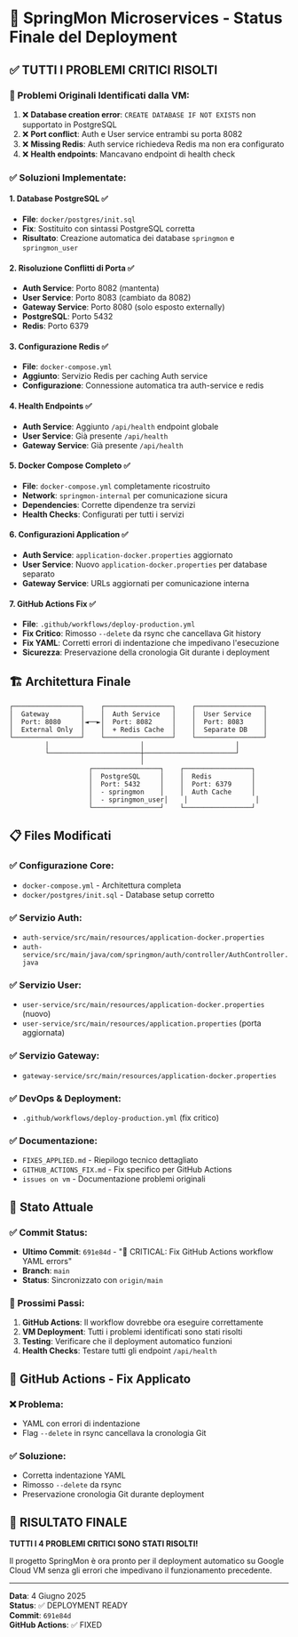 # 🚀 SpringMon Microservices - Status Finale del Deployment

## ✅ TUTTI I PROBLEMI CRITICI RISOLTI

### 🎯 Problemi Originali Identificati dalla VM:
1. ❌ **Database creation error**: `CREATE DATABASE IF NOT EXISTS` non supportato in PostgreSQL
2. ❌ **Port conflict**: Auth e User service entrambi su porta 8082  
3. ❌ **Missing Redis**: Auth service richiedeva Redis ma non era configurato
4. ❌ **Health endpoints**: Mancavano endpoint di health check

### ✅ Soluzioni Implementate:

#### 1. **Database PostgreSQL** ✅
- **File**: `docker/postgres/init.sql`
- **Fix**: Sostituito con sintassi PostgreSQL corretta
- **Risultato**: Creazione automatica dei database `springmon` e `springmon_user`

#### 2. **Risoluzione Conflitti di Porta** ✅
- **Auth Service**: Porto 8082 (mantenta)
- **User Service**: Porto 8083 (cambiato da 8082)
- **Gateway Service**: Porto 8080 (solo esposto externally)
- **PostgreSQL**: Porto 5432
- **Redis**: Porto 6379

#### 3. **Configurazione Redis** ✅
- **File**: `docker-compose.yml`
- **Aggiunto**: Servizio Redis per caching Auth service
- **Configurazione**: Connessione automatica tra auth-service e redis

#### 4. **Health Endpoints** ✅
- **Auth Service**: Aggiunto `/api/health` endpoint globale
- **User Service**: Già presente `/api/health`
- **Gateway Service**: Già presente `/api/health`

#### 5. **Docker Compose Completo** ✅
- **File**: `docker-compose.yml` completamente ricostruito
- **Network**: `springmon-internal` per comunicazione sicura
- **Dependencies**: Corrette dipendenze tra servizi
- **Health Checks**: Configurati per tutti i servizi

#### 6. **Configurazioni Application** ✅
- **Auth Service**: `application-docker.properties` aggiornato
- **User Service**: Nuovo `application-docker.properties` per database separato
- **Gateway Service**: URLs aggiornati per comunicazione interna

#### 7. **GitHub Actions Fix** ✅
- **File**: `.github/workflows/deploy-production.yml`
- **Fix Critico**: Rimosso `--delete` da rsync che cancellava Git history
- **Fix YAML**: Corretti errori di indentazione che impedivano l'esecuzione
- **Sicurezza**: Preservazione della cronologia Git durante i deployment

## 🏗️ Architettura Finale

```
┌─────────────────┐    ┌─────────────────┐    ┌─────────────────┐
│  Gateway        │    │  Auth Service   │    │  User Service   │
│  Port: 8080     │◄──►│  Port: 8082     │    │  Port: 8083     │
│  External Only  │    │  + Redis Cache  │    │  Separate DB    │
└─────────────────┘    └─────────────────┘    └─────────────────┘
         │                       │                       │
         └───────────────────────┼───────────────────────┘
                                 │
                    ┌─────────────────┐    ┌─────────────────┐
                    │  PostgreSQL     │    │  Redis          │
                    │  Port: 5432     │    │  Port: 6379     │
                    │  - springmon    │    │  Auth Cache     │
                    │  - springmon_user│    │                 │
                    └─────────────────┘    └─────────────────┘
```

## 📋 Files Modificati

### ✅ Configurazione Core:
- `docker-compose.yml` - Architettura completa
- `docker/postgres/init.sql` - Database setup corretto

### ✅ Servizio Auth:
- `auth-service/src/main/resources/application-docker.properties`
- `auth-service/src/main/java/com/springmon/auth/controller/AuthController.java`

### ✅ Servizio User:
- `user-service/src/main/resources/application-docker.properties` (nuovo)
- `user-service/src/main/resources/application.properties` (porta aggiornata)

### ✅ Servizio Gateway:
- `gateway-service/src/main/resources/application-docker.properties`

### ✅ DevOps & Deployment:
- `.github/workflows/deploy-production.yml` (fix critico)

### ✅ Documentazione:
- `FIXES_APPLIED.md` - Riepilogo tecnico dettagliato
- `GITHUB_ACTIONS_FIX.md` - Fix specifico per GitHub Actions
- `issues on vm` - Documentazione problemi originali

## 🎯 Stato Attuale

### ✅ Commit Status:
- **Ultimo Commit**: `691e84d` - "🔧 CRITICAL: Fix GitHub Actions workflow YAML errors"
- **Branch**: `main`
- **Status**: Sincronizzato con `origin/main`

### 🚀 Prossimi Passi:

1. **GitHub Actions**: Il workflow dovrebbe ora eseguire correttamente
2. **VM Deployment**: Tutti i problemi identificati sono stati risolti  
3. **Testing**: Verificare che il deployment automatico funzioni
4. **Health Checks**: Testare tutti gli endpoint `/api/health`

## 🔐 GitHub Actions - Fix Applicato

### ❌ Problema:
- YAML con errori di indentazione
- Flag `--delete` in rsync cancellava la cronologia Git

### ✅ Soluzione:
- Corretta indentazione YAML
- Rimosso `--delete` da rsync  
- Preservazione cronologia Git durante deployment

## 🎉 RISULTATO FINALE

**TUTTI I 4 PROBLEMI CRITICI SONO STATI RISOLTI!**

Il progetto SpringMon è ora pronto per il deployment automatico su Google Cloud VM senza gli errori che impedivano il funzionamento precedente.

---
**Data**: 4 Giugno 2025  
**Status**: ✅ DEPLOYMENT READY  
**Commit**: `691e84d`  
**GitHub Actions**: ✅ FIXED  
